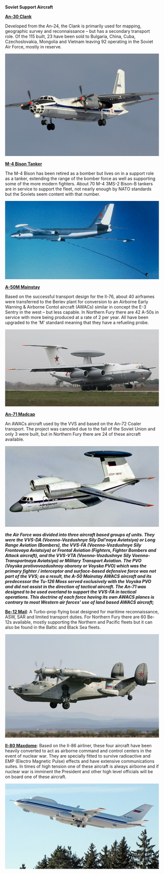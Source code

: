 **Soviet Support Aircraft**

[**An-30 Clank**](https://en.wikipedia.org/wiki/Antonov_An-30)

Developed from the An-24, the Clank is primarily used for mapping,
geographic survey and reconnaissance – but has a secondary transport
role. Of the 115 built, 23 have been sold to Bulgaria, China, Cuba,
Czechoslovakia, Mongolia and Vietnam leaving 92 operating in the Soviet
Air Force, mostly in reserve.

![](/assets/images/warsaw/su/air/support/image1.jpg)

[**M-4 Bison
Tanker**](https://www.airlinereporter.com/2015/05/nothing-stops-a-charging-bison/)

The M-4 Bison has been retired as a bomber but lives on in a support
role as a tanker, extending the range of the bomber force as well as
supporting some of the more modern fighters. About 70 M-4 3MS-2 Bison-B
tankers are in service to support the fleet, not nearly enough by NATO
standards but the Soviets seem content with that number.

![](/assets/images/warsaw/su/air/support/image2.jpg)

[**A-50M Mainstay**](https://en.wikipedia.org/wiki/Beriev_A-50)

Based on the successful transport design for the Il-76, about 40
airframes were transferred to the Beriev plant for conversion to an
Airborne Early Warning & Airborne Contol aircraft (AWACs) similar in
concept the E-3 Sentry in the west – but less capable. In Northern Fury
there are 42 A-50s in service with more being produced at a rate of 2
per year. All have been upgraded to the ‘M’ standard meaning that they
have a refueling probe.

![](/assets/images/warsaw/su/air/support/image3.jpg)

[**An-71 Madcap**](https://en.wikipedia.org/wiki/Antonov_An-71)

An AWACs aircraft used by the VVS and based on the An-72 Coaler
transport. The project was canceled due to the fall of the Soviet Union
and only 3 were built, but in Northern Fury there are 24 of these
aircraft available.

![](/assets/images/warsaw/su/air/support/image4.jpg)

***the Air Force was divided into three aircraft based groups of units.
They were the VVS-DA (Voenno-Vozdushnye Sily Dal'naya Aviatsiya) or Long
Range Aviation (Bombers), the VVS-FA (Voenno-Vozdushnye Sily Frontovaya
Aviatsiya) or Frontal Aviation (Fighters, Fighter Bombers and Attack
aircraft), and the VVS-VTA (Voenno-Vozdushnye Sily Voenno-Transportnaya
Aviatsiya) or Military Transport Aviation. The PVO (Voyska
protivovozdushnoy oborony or Voyska PVO) which was the primary fighter /
interceptor and surface-based defensive force was not part of the VVS;
as a result, the A-50 Mainstay AWACS aircraft and its predecessor the
Tu-126 Moss served exclusively with the Voyska PVO and did not assist in
the direction of tactical aircraft. The An-71 was designed to be used
overland to support the VVS-FA in tactical operations. This doctrine of
each force having its own AWACS planes is contrary to most Western air
forces' use of land based AWACS aircraft;***

[**Be-12 Mail**](https://en.wikipedia.org/wiki/Beriev_Be-12): A
Turbo-prop flying boat designed for maritime reconnaissance, ASW, SAR
and limited transport duties. For Northern Fury there are 60 Be-12s
available, mostly supporting the Northern and Pacific fleets but it can
also be found in the Baltic and Black Sea fleets.

![](/assets/images/warsaw/su/air/support/image5.jpg)

[**Il-80 Maxdome**](https://en.wikipedia.org/wiki/Ilyushin_Il-80): Based
on the Il-86 airliner, these four aircraft have been heavily converted
to act as airborne command and control centers in the event of nuclear
war. They are specially fitted to survive radioactive and EMP (Electro
Magnetic Pulse) effects and have extensive communications suites. In
times of high tension one of these aircraft is always airborne and if
nuclear war is imminent the President and other high level officials
will be on board one of these aircraft.

![](/assets/images/warsaw/su/air/support/image6.jpg)
